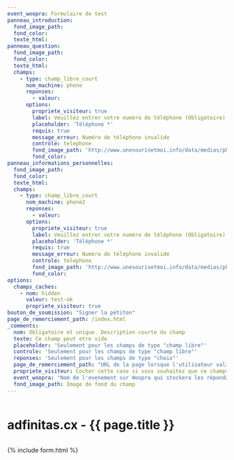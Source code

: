 ```yaml
---
event_woopra: Formulaire de test
panneau_introduction:
  fond_image_path:
  fond_color:
  texte_html:
panneau_question:
  fond_image_path:
  fond_color:
  texte_html:
  champs:
    - type: champ_libre_court
      nom_machine: phone
      reponses:
        - valeur:
      options:
        propriete_visiteur: true
        label: Veuillez entrer votre numéro de téléphone (Obligatoire)
        placeholder: 'Téléphone *'
        requis: true
        message_erreur: Numéro de téléphone invalide
        controle: telephone
        fond_image_path: 'http://www.unesourisetmoi.info/data/medias/photos/134/changer-fond-ecran-windows_01.jpg'
        fond_color:
panneau_informations_personnelles:
  fond_image_path:
  fond_color:
  texte_html:
  champs:
    - type: champ_libre_court
      nom_machine: phone2
      reponses:
        - valeur:
      options:
        propriete_visiteur: true
        label: Veuillez entrer votre numéro de téléphone (Obligatoire)
        placeholder: 'Téléphone *'
        requis: true
        message_erreur: Numéro de téléphone invalide
        controle: telephone
        fond_image_path: 'http://www.unesourisetmoi.info/data/medias/photos/134/changer-fond-ecran-windows_01.jpg'
        fond_color:
options:
  champs_caches:
    - nom: hidden
      valeur: test-ok
      propriete_visiteur: true
bouton_de_soumission: "Signer la pétiton"
page_de_remerciement_path: /index.html
_comments:
  nom: Obligatoire et unique. Description courte du champ
  texte: Ce champ peut etre vide
  placeholder: 'Seulement pour les champs de type "champ libre"'
  controle: 'Seulement pour les champs de type "champ libre"'
  reponses: 'Seulement pour les champs de type "choix"'
  page_de_remerciement_path: "URL de la page lorsque l'utilisateur valide le formulaire"
  propriete_visiteur: Cocher cette case si vous souhaitez que ce champs remonte dans les propriété du visiteur sur Woopra
  event_woopra: "Nom de l'evenement sur Woopra qui stockera les répondants <a href=\"http://google.com\" target=\"_blank\">blabla</a>"
  fond_image_path: Image de fond du champ
---
```


<div class="row">
  <div class="large-12 columns">
    <h1>adfinitas.cx - {{ page.title }}</h1>
  </div>
</div>

{% include form.html %}